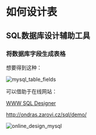 # 如何设计表

## SQL数据库设计辅助工具

### 将数据库字段生成表格

想要得到这种：

![mysql_table_fields](../assets/img/mysql_table_fields.png)

可以借助于在线网站：

[WWW SQL Designer](http://ondras.zarovi.cz/sql/demo/)

http://ondras.zarovi.cz/sql/demo/

![online_design_mysql](../assets/img/online_design_mysql.png)
